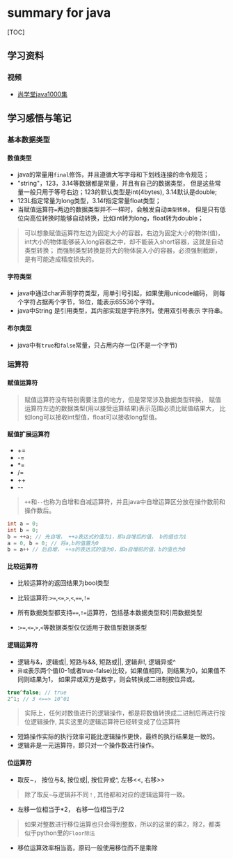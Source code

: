# summary for java

[TOC]




## 学习资料

### 视频
- [尚学堂java1000集](https://www.bilibili.com/video/av59676843?from=search&seid=621325440879512395)


## 学习感悟与笔记

### 基本数据类型

#### 数值类型

* java的常量用`final`修饰，并且遵循大写字母和下划线连接的命令规范；
* "string"，123，3.14等数据都是常量，并且有自己的数据类型，
但是这些常量一般只用于等号右边；123的默认类型是int(4bytes),
3.14默认是double;
* 123L指定常量为long类型，3.14f指定常量float类型；
* 当赋值运算符`=`两边的数据类型并不一样时，会触发自动`类型转换`，
但是只有低位向高位转换时能够自动转换，比如int转为long，float转为double；
> 可以想象赋值运算符左边为固定大小的容器，右边为固定大小的物体(值)，
int大小的物体能够装入long容器之中，却不能装入short容器，这就是自动类型转换；
而强制类型转换是将大的物体装入小的容器，必须强制截断，是有可能造成精度损失的。

#### 字符类型
* java中通过char声明字符类型，用单引号引起，如果使用unicode编码，
则每个字符占据两个字节，18位，能表示65536个字符。
* java中String 是引用类型，其内部实现是字符序列，使用双引号表示
字符串。


#### 布尔类型
* java中有`true`和`false`常量，只占用内存一位(不是一个字节)

### 运算符

#### 赋值运算符
> 赋值运算符没有特别需要注意的地方，但是常常涉及数据类型转换，
赋值运算符左边的数据类型(用以接受运算结果)表示范围必须比赋值结果大，
比如long可以接收int型值，float可以接收long型值。

#### 赋值扩展运算符

* +=
* -=
* *=
* /=
* ++
* --

> `++`和`--`也称为自增和自减运算符，并且java中自增运算区分放在操作数前和操作数后。

```java
int a = 0;
int b = 0;
b = ++a; // 先自增， ++a表达式的值为1，即a自增后的值， b的值也为1
a = 0, b = 0; // 将a,b的值置为0
b = a++ // 后自增， ++a的表达式的值为0，即a自增前的值，b的值也为0
```

#### 比较运算符

* 比较运算符的返回结果为bool类型
* 比较运算符:`>=`,`<=`,`>`,`<`,`==`,`!=`

* 所有数据类型都支持`==`,`!=`运算符，包括基本数据类型和引用数据类型
* :`>=`,`<=`,`>`,`<`等数据类型仅仅适用于数值型数据类型

#### 逻辑运算符

* 逻辑与&，逻辑或|, 短路与&&, 短路或||, 逻辑非!, 逻辑异或^
* `异或`表示两个值(0-1或者true-false)比较，如果值相同，则结果为0，如果值不同则结果为1， 如果异或双方是数字，则会转换成二进制按位异或。

```java
true^false; // true
2^1; // 3 <==> 10^01
```

> 实际上，任何对数值进行的逻辑操作，都是将数值转换成二进制后再进行按位逻辑操作, 其实这里的逻辑运算符已经转变成了位运算符

* 短路操作实际的执行效率可能比逻辑操作更快，最终的执行结果是一致的。
* 逻辑非是一元运算符，即只对一个操作数进行操作。

#### 位运算符

* 取反~， 按位与&, 按位或|, 按位异或^,  左移<<, 右移>>

> 除了取反`~`与逻辑非不同`！`, 其他都和对应的逻辑运算符一致。

* 左移一位相当于*2， 右移一位相当于/2

> 如果对整数进行移位运算也只会得到整数，所以的这里的乘2，除2，都类似于python里的`Floor除法`

* 移位运算效率相当高，原码一般使用移位而不是乘除

